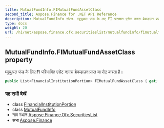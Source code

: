 ```yaml
---
title: MutualFundInfo.FIMutualFundAssetClass
second_title: Aspose.Finance for .NET API Reference
description: MutualFundInfo संपत्त. म्यूचुअल फंड के लए FI परभषत एसेट क्लस ब्रेकडउन प्रप्त य सेट करत है
type: docs
weight: 20
url: /hi/net/aspose.finance.ofx.securitieslist/mutualfundinfo/fimutualfundassetclass/
---
```

## MutualFundInfo.FIMutualFundAssetClass property

म्यूचुअल फंड के लिए FI परिभाषित एसेट क्लास ब्रेकडाउन प्राप्त या सेट करता है।

```csharp
public List<FinancialInstitutionPortion> FIMutualFundAssetClass { get; set; }
```

### यह सभी देखें

* class [FinancialInstitutionPortion](../../financialinstitutionportion/)
* class [MutualFundInfo](../)
* नाम स्थान [Aspose.Finance.Ofx.SecuritiesList](../../mutualfundinfo/)
* सभा [Aspose.Finance](../../../)


